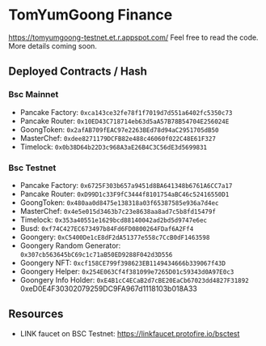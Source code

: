 # TomYumGoong Finance

https://tomyumgoong-testnet.et.r.appspot.com/ Feel free to read the code. More details coming soon.

## Deployed Contracts / Hash

### Bsc Mainnet

- Pancake Factory: `0xca143ce32fe78f1f7019d7d551a6402fc5350c73`
- Pancake Router: `0x10ED43C718714eb63d5aA57B78B54704E256024E`
- GoongToken: `0x2afAB709fEAC97e2263BEd78d94aC2951705dB50`
- MasterChef: `0xdee8271179DCFB82e488c46060f022C48E61F327`
- Timelock: `0x0b38D64b22D3c968A3aE26B4C3C56dE3d5699831`

### Bsc Testnet

- Pancake Factory: `0x6725F303b657a9451d8BA641348b6761A6CC7a17`
- Pancake Router: `0xD99D1c33F9fC3444f8101754aBC46c52416550D1`
- GoongToken: `0x480aa0d8475e138318a03f65387585e936a7d4ec`
- MasterChef: `0x4e5e015d3463b7c23e8638aa8ad7c5b8fd15479f`
- Timelock: `0x353a40551e1629bcd88140042ad2bd5d9747e6ec`
- Busd: `0xf74C427EC673497b84Fd6FD0800264FDaf6A2Ff4`
- Goongery: `0xC5400De1cE8dF2dA51377e558c7CcB0dF1463598`
- Goongery Random Generator: `0x307cb563645bC69c1c71aB50ED9288F042d3D556`
- Goongery NFT: `0xcf158CE799f398623EB1149434666b339067f43D`
- Goongery Helper: `0x254E063Cf4f381099e7265D01c59343d0A97E0c3`
- Goongery Info Holder: `0xE4B1cC4ECaB2d7cBE20EaCb67023dd4827F31892`
  0xeD0E4F30302079259DC9FA967d1118103b018A33

## Resources

- LINK faucet on BSC Testnet: https://linkfaucet.protofire.io/bsctest
